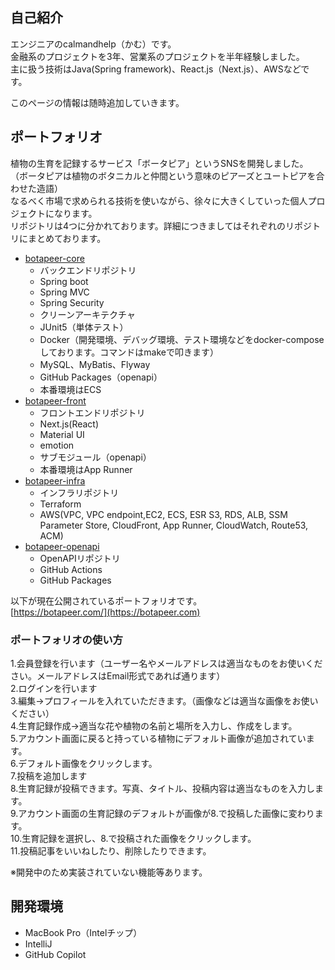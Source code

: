 ## 自己紹介
エンジニアのcalmandhelp（かむ）です。  
金融系のプロジェクトを3年、営業系のプロジェクトを半年経験しました。  
主に扱う技術はJava(Spring framework)、React.js（Next.js）、AWSなどです。

このページの情報は随時追加していきます。

## ポートフォリオ
植物の生育を記録するサービス「ボータピア」というSNSを開発しました。 （ボータピアは植物のボタニカルと仲間という意味のピアーズとユートピアを合わせた造語）  
なるべく市場で求められる技術を使いながら、徐々に大きくしていった個人プロジェクトになります。  
リポジトリは4つに分かれております。詳細につきましてはそれぞれのリポジトリにまとめております。

- [botapeer-core](https://github.com/calmandhelp/botapeer-core)  
  - バックエンドリポジトリ
   - Spring boot
    - Spring MVC
    - Spring Security
   - クリーンアーキテクチャ
   - JUnit5（単体テスト）
   - Docker（開発環境、デバッグ環境、テスト環境などをdocker-composeしております。コマンドはmakeで叩きます）
   - MySQL、MyBatis、Flyway
   - GitHub Packages（openapi）
   - 本番環境はECS
- [botapeer-front](https://github.com/calmandhelp/botapeer-front)
  - フロントエンドリポジトリ
   - Next.js(React)
   - Material UI
   - emotion
   - サブモジュール（openapi）
   - 本番環境はApp Runner
- [botapeer-infra](https://github.com/calmandhelp/botapeer-infra)
  - インフラリポジトリ
   - Terraform
   - AWS(VPC, VPC endpoint,EC2, ECS, ESR S3, RDS, ALB, SSM Parameter Store, CloudFront, App Runner, CloudWatch, Route53, ACM)
- [botapeer-openapi](https://github.com/calmandhelp/botapeer-openapi)
  - OpenAPIリポジトリ
   - GitHub Actions
   - GitHub Packages

以下が現在公開されているポートフォリオです。  
[https://botapeer.com/](https://botapeer.com)

### ポートフォリオの使い方
1.会員登録を行います（ユーザー名やメールアドレスは適当なものをお使いください。メールアドレスはEmail形式であれば通ります）  
2.ログインを行います  
3.編集→プロフィールを入れていただきます。（画像などは適当な画像をお使いください）  
4.生育記録作成→適当な花や植物の名前と場所を入力し、作成をします。  
5.アカウント画面に戻ると持っている植物にデフォルト画像が追加されています。  
6.デフォルト画像をクリックします。  
7.投稿を追加します  
8.生育記録が投稿できます。写真、タイトル、投稿内容は適当なものを入力します。  
9.アカウント画面の生育記録のデフォルトが画像が8.で投稿した画像に変わります。  
10.生育記録を選択し、8.で投稿された画像をクリックします。  
11.投稿記事をいいねしたり、削除したりできます。  

※開発中のため実装されていない機能等あります。

## 開発環境
- MacBook Pro（Intelチップ）
- IntelliJ
- GitHub Copilot
